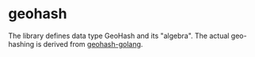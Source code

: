 # geohash

The library defines data type GeoHash and its "algebra". The actual geo-hashing is derived from [geohash-golang](https://github.com/cabify/geohash-golang).

